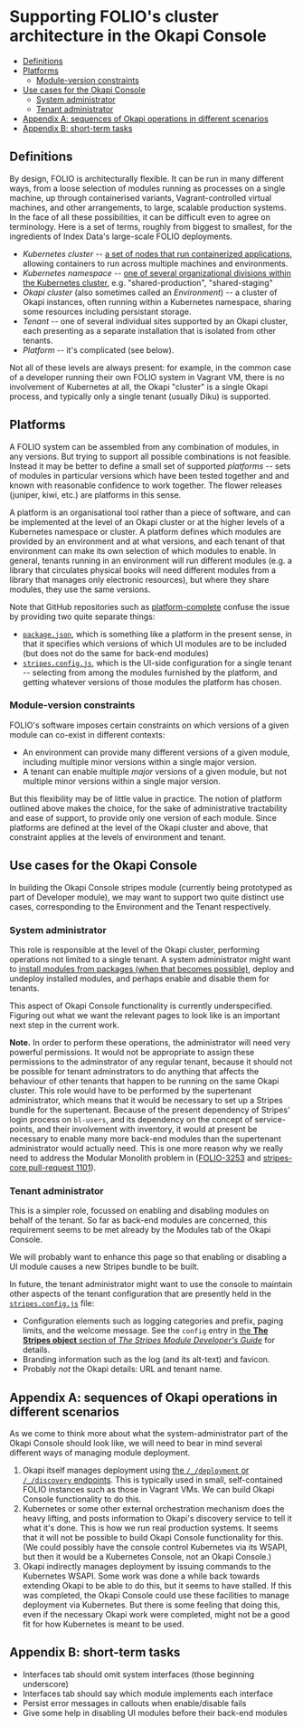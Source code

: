 # Supporting FOLIO's cluster architecture in the Okapi Console

<!-- md2toc -l 2 cluster-architecture.md -->
* [Definitions](#definitions)
* [Platforms](#platforms)
    * [Module-version constraints](#module-version-constraints)
* [Use cases for the Okapi Console](#use-cases-for-the-okapi-console)
    * [System administrator](#system-administrator)
    * [Tenant administrator](#tenant-administrator)
* [Appendix A: sequences of Okapi operations in different scenarios](#appendix-a-sequences-of-okapi-operations-in-different-scenarios)
* [Appendix B: short-term tasks](#appendix-b-short-term-tasks)


## Definitions

By design, FOLIO is architecturally flexible. It can be run in many different ways, from a loose selection of modules running as processes on a single machine, up through containerised variants, Vagrant-controlled virtual machines, and other arrangements, to large, scalable production systems. In the face of all these possibilities, it can be difficult even to agree on terminology. Here is a set of terms, roughly from biggest to smallest, for the ingredients of Index Data's large-scale FOLIO deployments.

* _Kubernetes cluster_ -- [a set of nodes that run containerized applications](https://www.vmware.com/topics/glossary/content/kubernetes-cluster), allowing containers to run across multiple machines and environments.
* _Kubernetes namespace_ -- [one of several organizational divisions within the Kubernetes cluster](https://www.vmware.com/topics/glossary/content/kubernetes-namespace), e.g. "shared-production", "shared-staging"
* _Okapi cluster_ (also sometimes called an _Environment_) -- a cluster of Okapi instances, often running within a Kubernetes namespace, sharing some resources including persistant storage.
* _Tenant_ -- one of several individual sites supported by an Okapi cluster, each presenting as a separate installation that is isolated from other tenants.
* _Platform_ -- it's complicated (see below).

Not all of these levels are always present: for example, in the common case of a developer running their own FOLIO system in Vagrant VM, there is no involvement of Kubernetes at all, the Okapi "cluster" is a single Okapi process, and typically only a single tenant (usually Diku) is supported.


## Platforms

A FOLIO system can be assembled from any combination of modules, in any versions. But trying to support all possible combinations is not feasible. Instead it may be better to define a small set of supported _platforms_ -- sets of modules in particular versions which have been tested together and and known with reasonable confidence to work together. The flower releases (juniper, kiwi, etc.) are platforms in this sense.

A platform is an organisational tool rather than a piece of software, and can be implemented at the level of an Okapi cluster or at the higher levels of a Kubernetes namespace or cluster. A platform defines which modules are provided by an environment and at what versions, and each tenant of that environment can make its own selection of which modules to enable. In general, tenants running in an environment will run different modules (e.g. a library that circulates physical books will need different modules from a library that manages only electronic resources), but where they share modules, they use the same versions.

Note that GitHub repositories such as [platform-complete](https://github.com/folio-org/platform-complete) confuse the issue by providing two quite separate things:
* [`package.json`](https://github.com/folio-org/platform-complete/blob/master/package.json), which is something like a platform in the present sense, in that it specifies which versions of which UI modules are to be included (but does not do the same for back-end modules)
* [`stripes.config.js`](https://github.com/folio-org/platform-complete/blob/master/stripes.config.js), which is the UI-side configuration for a single tenant -- selecting from among the modules furnished by the platform, and getting whatever versions of those modules the platform has chosen.

### Module-version constraints

FOLIO's software imposes certain constraints on which versions of a given module can co-exist in different contexts:
* An environment can provide many different versions of a given module, including multiple minor versions within a single major version.
* A tenant can enable multiple _major_ versions of a given module, but not multiple minor versions within a single major version.

But this flexibility may be of little value in practice. The notion of platform outlined above makes the choice, for the sake of administrative tractability and ease of support, to provide only one version of each module. Since platforms are defined at the level of the Okapi cluster and above, that constraint applies at the levels of environment and tenant.


## Use cases for the Okapi Console

In building the Okapi Console stripes module (currently being prototyped as part of Developer module), we may want to support two quite distinct use cases, corresponding to the Environment and the Tenant respectively.

### System administrator

This role is responsible at the level of the Okapi cluster, performing operations not limited to a single tenant. A system administrator might want to [install modules from packages (when that becomes possible)](package.md), deploy and undeploy installed modules, and perhaps enable and disable them for tenants.

This aspect of Okapi Console functionality is currently underspecified. Figuring out what we want the relevant pages to look like is an important next step in the current work.

**Note.**
In order to perform these operations, the administrator will need very powerful permissions. It would not be appropriate to assign these permissions to the adminstrator of any regular tenant, because it should not be possible for tenant adminstrators to do anything that affects the behaviour of other tenants that happen to be running on the same Okapi cluster. This role would have to be performed by the supertenant administrator, which means that it would be necessary to set up a Stripes bundle for the supertenant. Because of the present dependency of Stripes' login process on `bl-users`, and its dependency on the concept of service-points, and their involvement with inventory, it would at present be necessary to enable many more back-end modules than the supertenant administrator would actually need. This is one more reason why we really need to address the Modular Monolith problem in ([FOLIO-3253](https://issues.folio.org/browse/FOLIO-3253) and [stripes-core pull-request 1101](https://github.com/folio-org/stripes-core/pull/1101)).

### Tenant administrator

This is a simpler role, focussed on enabling and disabling modules on behalf of the tenant. So far as back-end modules are concerned, this requirement seems to be met already by the Modules tab of the Okapi Console.

We will probably want to enhance this page so that enabling or disabling a UI module causes a new Stripes bundle to be built.

In future, the tenant administrator might want to use the console to maintain other aspects of the tenant configuration that are presently held in the [`stripes.config.js`](https://github.com/folio-org/platform-complete/blob/master/stripes.config.js) file:
* Configuration elements such as logging categories and prefix, paging limits, and the welcome message. See the `config` entry in [the **The Stripes object** section of _The Stripes Module Developer's Guide_](https://github.com/folio-org/stripes/blob/master/doc/dev-guide.md#the-stripes-object) for details.
* Branding information such as the log (and its alt-text) and favicon.
* Probably _not_ the Okapi details: URL and tenant name.


## Appendix A: sequences of Okapi operations in different scenarios

As we come to think more about what the system-administrator part of the Okapi Console should look like, we will need to bear in mind several different ways of managing module deployment.

1. Okapi itself manages deployment using [the `/_/deployment` or `/_/discovery` endpoints](https://github.com/folio-org/okapi/blob/master/doc/guide.md#deployment-and-discovery). This is typically used in small, self-contained FOLIO instances such as those in Vagrant VMs. We can build Okapi Console functionality to do this.
2. Kubernetes or some other external orchestration mechanism does the heavy lifting, and posts information to Okapi's discovery service to tell it what it's done. This is how we run real production systems. It seems that it will not be possible to build Okapi Console functionality for this. (We could possibly have the console control Kubernetes via its WSAPI, but then it would be a Kubernetes Console, not an Okapi Console.)
3. Okapi indirectly manages deployment by issuing commands to the Kubernetes WSAPI. Some work was done a while back towards extending Okapi to be able to do this, but it seems to have stalled. If this was completed, the Okapi Console could use these facilities to manage deployment via Kubernetes. But there is some feeling that doing this, even if the necessary Okapi work were completed, might not be a good fit for how Kubernetes is meant to be used.


## Appendix B: short-term tasks

* Interfaces tab should omit system interfaces (those beginning underscore)
* Interfaces tab should say which module implements each interface
* Persist error messages in callouts when enable/disable fails
* Give some help in disabling UI modules before their back-end modules


